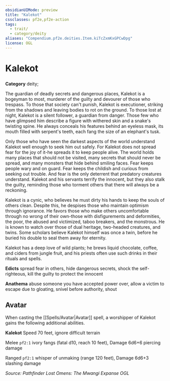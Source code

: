 ```yaml
---
obsidianUIMode: preview
title: "Kalekot"
cssclasses: pf2e,pf2e-action
tags:
  - trait/
  - category/deity
aliases: "Compendium.pf2e.deities.Item.kiTcZxmKxGPCwDpg"
license: OGL
---
```

# Kalekot

### 

**Category** deity; 




The guardian of deadly secrets and dangerous places, Kalekot is a bogeyman to most, murderer of the guilty and devourer of those who trespass. To those that society can't punish, Kalekot is executioner, striking from the shadows and leaving bodies to rot on the ground. To those lost at night, Kalekot is a silent follower, a guardian from danger. Those few who have glimpsed him describe a figure with withered skin and a snake's twisting spine. He always conceals his features behind an eyeless mask, its mouth filled with serpent's teeth, each fang the size of an elephant's tusk.

Only those who have seen the darkest aspects of the world understand Kalekot well enough to seek him out safely. For Kalekot does not spread fear for the joy of it-he spreads it to keep people alive. The world holds many places that should not be visited, many secrets that should never be spread, and many monsters that hide behind smiling faces. Fear keeps people wary and on guard. Fear keeps the childish and curious from seeking out trouble. And fear is the only deterrent that predatory creatures understand. Kalekot and his servants terrify the innocent, but they also stalk the guilty, reminding those who torment others that there will always be a reckoning.

Kalekot is a cynic, who believes he must dirty his hands to keep the souls of others clean. Despite this, he despises those who maintain optimism through ignorance. He favors those who make others uncomfortable through no wrong of their own-those with disfigurements and deformities, the poor, the abused and victimized, taboo breakers, and the monstrous. He is known to watch over those of dual heritage, two-headed creatures, and twins. Some scholars believe Kalekot himself was once a twin, before he buried his double to seal them away for eternity.

Kalekot has a deep love of wild plants; he brews liquid chocolate, coffee, and ciders from jungle fruit, and his priests often use such drinks in their rituals and spells.

**Edicts** spread fear in others, hide dangerous secrets, shock the self-righteous, kill the guilty to protect the innocent

**Anathema** abuse someone you have accepted power over, allow a victim to escape due to gloating, snivel before authority, shout

## Avatar

When casting the [[Spells/Avatar|Avatar]] spell, a worshipper of Kalekot gains the following additional abilities.

**Kalekot** Speed 70 feet, ignore difficult terrain

Melee `pf2:1` ivory fangs (fatal d10, reach 10 feet), Damage 6d6+6 piercing damage

Ranged `pf2:1` whisper of unmaking (range 120 feet), Damage 6d6+3 slashing damage

*Source: Pathfinder Lost Omens: The Mwangi Expanse*
*OGL*